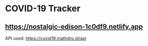 # COVID-19 Tracker

## https://nostalgic-edison-1c0df9.netlify.app

API used: https://covid19.mathdro.id/api
